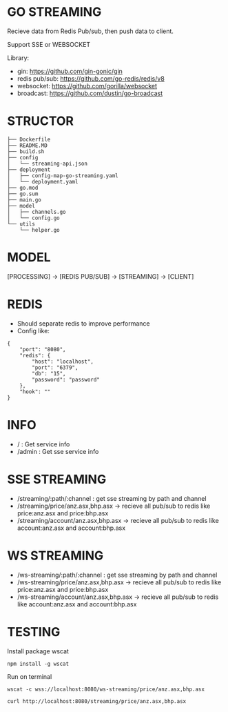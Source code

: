 # GO STREAMING
Recieve data from Redis Pub/sub, then push data to client.

Support SSE or WEBSOCKET

Library:
- gin: https://github.com/gin-gonic/gin
- redis pub/sub: https://github.com/go-redis/redis/v8
- websocket: https://github.com/gorilla/websocket
- broadcast: https://github.com/dustin/go-broadcast


# STRUCTOR
```
├── Dockerfile
├── README.MD
├── build.sh
├── config
│   └── streaming-api.json
├── deployment
│   ├── config-map-go-streaming.yaml
│   └── deployment.yaml
├── go.mod
├── go.sum
├── main.go
├── model
│   ├── channels.go
│   └── config.go
└── utils
    └── helper.go
```

# MODEL
[PROCESSING] -> [REDIS PUB/SUB] -> [STREAMING] -> [CLIENT]

# REDIS
- Should separate redis to improve performance
- Config like: 
```
{
    "port": "8080",
    "redis": {
        "host": "localhost",
        "port": "6379",
        "db": "15",
        "password": "password"
    },
    "hook": ""
}
```

# INFO
- / : Get service info
- /admin : Get sse service info

# SSE STREAMING
- /streaming/:path/:channel : get sse streaming by path and channel
- /streaming/price/anz.asx,bhp.asx -> recieve all pub/sub to redis like price:anz.asx and price:bhp.asx
- /streaming/account/anz.asx,bhp.asx -> recieve all pub/sub to redis like account:anz.asx and account:bhp.asx

# WS STREAMING
- /ws-streaming/:path/:channel : get sse streaming by path and channel
- /ws-streaming/price/anz.asx,bhp.asx -> recieve all pub/sub to redis like price:anz.asx and price:bhp.asx
- /ws-streaming/account/anz.asx,bhp.asx -> recieve all pub/sub to redis like account:anz.asx and account:bhp.asx


# TESTING
Install package wscat
```
npm install -g wscat
```
Run on terminal
```
wscat -c wss://localhost:8080/ws-streaming/price/anz.asx,bhp.asx
```

```
curl http://localhost:8080/streaming/price/anz.asx,bhp.asx
```
